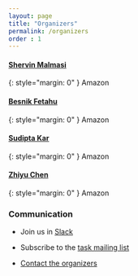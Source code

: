 ```yaml
---
layout: page
title: "Organizers"
permalink: /organizers
order : 1
---
```


<h4> <a href="https://scholar.google.com/citations?user=lT1-HZsAAAAJ" target="_blank">Shervin Malmasi</a></h4>
{: style="margin: 0" }
Amazon

<h4> <a href="http://l3s.de/~fetahu/" target="_blank">Besnik Fetahu</a></h4>
{: style="margin: 0" }
Amazon


<h4> <a href="http://sudiptakar.info" target="_blank">Sudipta Kar</a></h4>
{: style="margin: 0" }
Amazon


<h4> <a href="https://scholar.google.com/citations?hl=en&user=KSBmL64AAAAJ" target="_blank">Zhiyu Chen</a></h4>
{: style="margin: 0" }
Amazon


<!--
<h4> <a href="https://scholar.google.com/citations?user=rgKKn-kAAAAJ" target="_blank">Oleg Rokhlenko</a></h4>
{: style="margin: 0" }
Amazon
-->


### Communication
* Join us in <a href="https://join.slack.com/t/multiconer/shared_invite/zt-vi3g97cx-MpqTvS07XX22S78nRC2s0Q">Slack</a>

* Subscribe to the [task mailing list](mailto:multiconer-semeval@googlegroups.com)

* [Contact the organizers](mailto:multiconer-semeval-organizers@googlegroups.com)